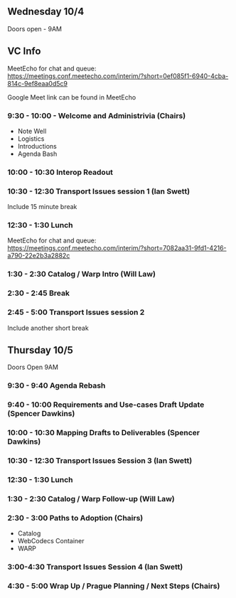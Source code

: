## Wednesday 10/4

Doors open - 9AM

## VC Info

MeetEcho for chat and queue: https://meetings.conf.meetecho.com/interim/?short=0ef085f1-6940-4cba-814c-9ef8eaa0d5c9

Google Meet link can be found in MeetEcho

### 9:30 - 10:00 - Welcome and Administrivia (Chairs)

* Note Well
* Logistics
* Introductions
* Agenda Bash

### 10:00 - 10:30 Interop Readout

### 10:30 - 12:30 Transport Issues session 1 (Ian Swett)

Include 15 minute break

### 12:30 - 1:30 Lunch

MeetEcho for chat and queue: https://meetings.conf.meetecho.com/interim/?short=7082aa31-9fd1-4216-a790-22e2b3a2882c

### 1:30 - 2:30 Catalog / Warp Intro (Will Law)

### 2:30 - 2:45 Break

### 2:45 - 5:00 Transport Issues session 2

Include another short break

## Thursday 10/5

Doors Open 9AM

### 9:30 - 9:40 Agenda Rebash
### 9:40 - 10:00 Requirements and Use-cases Draft Update (Spencer Dawkins)
### 10:00 - 10:30 Mapping Drafts to Deliverables (Spencer Dawkins)

### 10:30 - 12:30 Transport Issues Session 3 (Ian Swett)

### 12:30 - 1:30 Lunch

### 1:30 - 2:30 Catalog / Warp Follow-up (Will Law)

### 2:30 - 3:00 Paths to Adoption (Chairs)

* Catalog
* WebCodecs Container
* WARP

### 3:00-4:30 Transport Issues Session 4 (Ian Swett)

### 4:30 - 5:00 Wrap Up / Prague Planning / Next Steps (Chairs)
